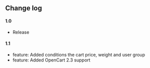 ## Change log

#### 1.0

* Release

#### 1.1

* feature: Added conditions the cart price, weight and user group
* feature: Added OpenCart 2.3 support

